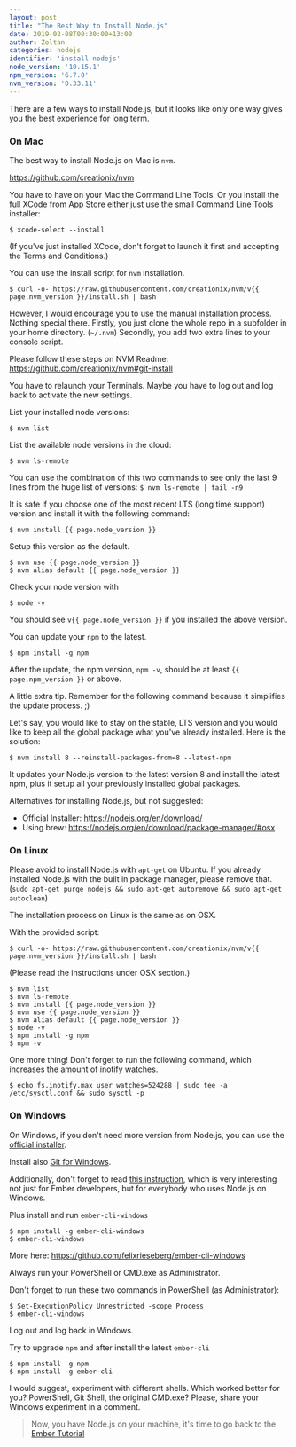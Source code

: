 ```yaml
---
layout: post
title: "The Best Way to Install Node.js"
date: 2019-02-08T00:30:00+13:00
author: Zoltan
categories: nodejs
identifier: 'install-nodejs'
node_version: '10.15.1'
npm_version: '6.7.0'
nvm_version: '0.33.11'
---
```


There are a few ways to install Node.js, but it looks like only one way gives you the best experience for long term.

### On Mac

The best way to install Node.js on Mac is `nvm`.

<https://github.com/creationix/nvm>

You have to have on your Mac the Command Line Tools. Or you install the full XCode from App Store either just use the small Command Line Tools installer:

```
$ xcode-select --install
```

(If you've just installed XCode, don't forget to launch it first and accepting the Terms and Conditions.)

You can use the install script for `nvm` installation.

```
$ curl -o- https://raw.githubusercontent.com/creationix/nvm/v{{ page.nvm_version }}/install.sh | bash
```

However, I would encourage you to use the manual installation process. Nothing special there. Firstly, you just clone the whole repo in a subfolder in your home directory. (`~/.nvm`) Secondly, you add two extra lines to your console script.

Please follow these steps on NVM Readme: <https://github.com/creationix/nvm#git-install>

You have to relaunch your Terminals. Maybe you have to log out and log back to activate the new settings.

List your installed node versions:

```
$ nvm list
```

List the available node versions in the cloud:

```
$ nvm ls-remote
```

You can use the combination of this two commands to see only the last 9 lines from the huge list of versions: `$ nvm ls-remote | tail -n9`    

It is safe if you choose one of the most recent LTS (long time support) version and install it with the following command:

```
$ nvm install {{ page.node_version }}
```

Setup this version as the default.

```
$ nvm use {{ page.node_version }}
$ nvm alias default {{ page.node_version }}
```
Check your node version with

```
$ node -v
```
You should see `v{{ page.node_version }}` if you installed the above version.

You can update your `npm` to the latest.

```
$ npm install -g npm
```

After the update, the npm version, `npm -v`, should be at least `{{ page.npm_version }}` or above.

A little extra tip. Remember for the following command because it simplifies the update process. ;)

Let's say, you would like to stay on the stable, LTS version and you would like to keep all the global package what you've already installed. Here is the solution:

```
$ nvm install 8 --reinstall-packages-from=8 --latest-npm
```

It updates your Node.js version to the latest version 8 and install the latest npm, plus it setup all your previously installed global packages.

Alternatives for installing Node.js, but not suggested:

* Official Installer: <https://nodejs.org/en/download/>
* Using brew: <https://nodejs.org/en/download/package-manager/#osx>

### On Linux

Please avoid to install Node.js with `apt-get` on Ubuntu.
If you already installed Node.js with the built in package manager, please remove that. (`sudo apt-get purge nodejs && sudo apt-get autoremove && sudo apt-get autoclean`)

The installation process on Linux is the same as on OSX.

With the provided script:

```
$ curl -o- https://raw.githubusercontent.com/creationix/nvm/v{{ page.nvm_version }}/install.sh | bash
```

(Please read the instructions under OSX section.)

```
$ nvm list
$ nvm ls-remote
$ nvm install {{ page.node_version }}
$ nvm use {{ page.node_version }}
$ nvm alias default {{ page.node_version }}
$ node -v
$ npm install -g npm
$ npm -v
```

One more thing! Don't forget to run the following command, which increases the amount of inotify watches.

```
$ echo fs.inotify.max_user_watches=524288 | sudo tee -a /etc/sysctl.conf && sudo sysctl -p
```

### On Windows

On Windows, if you don't need more version from Node.js, you can use the [official installer](https://nodejs.org/en/download/current/).

Install also [Git for Windows](https://git-for-windows.github.io/).

Additionally, don't forget to read [this instruction](http://ember-cli.com/user-guide/#windows), which is very interesting not just for Ember developers, but for everybody who uses Node.js on Windows.

Plus install and run `ember-cli-windows`

```
$ npm install -g ember-cli-windows
$ ember-cli-windows
```

More here: https://github.com/felixrieseberg/ember-cli-windows

Always run your PowerShell or CMD.exe as Administrator.

Don't forget to run these two commands in PowerShell (as Administrator):

```
$ Set-ExecutionPolicy Unrestricted -scope Process
$ ember-cli-windows
```
Log out and log back in Windows.

Try to upgrade `npm` and after install the latest `ember-cli`

```
$ npm install -g npm
$ npm install -g ember-cli
```
I would suggest, experiment with different shells. Which worked better for you? PowerShell, Git Shell, the original CMD.exe? Please, share your Windows experiment in a comment.

> Now, you have Node.js on your machine, it's time to go back to the [Ember Tutorial](https://yoember.com)

<div id="disqus_thread"></div>
